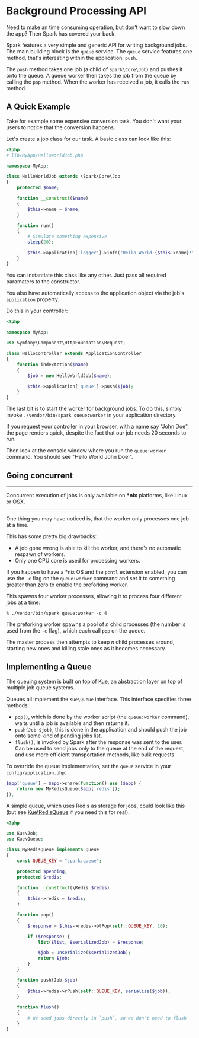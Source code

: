 # Background Processing API

Need to make an time consuming operation, but don't want to slow down
the app? Then Spark has covered your back.

Spark features a very simple and generic API for writing background
jobs. The main building block is the `queue` service. The `queue`
service features one method, that's interesting within the application: `push`.

The `push` method takes one job (a child of `Spark\Core\Job`) and pushes
it onto the queue. A queue worker then takes the job from the queue by
calling the `pop` method. When the worker has received a job, it calls
the `run` method.

## A Quick Example

Take for example some expensive conversion task. You don't want your
users to notice that the conversion happens.

Let's create a job class for our task. A basic class can look like this:

```php
<?php
# lib/MyApp/HelloWorldJob.php

namespace MyApp;

class HelloWorldJob extends \Spark\Core\Job
{
    protected $name;

    function __construct($name)
    {
        $this->name = $name;
    }

    function run()
    {
        # Simulate something expensive
        sleep(20);

        $this->application['logger']->info("Hello World {$this->name}!");
    }
}
```

You can instantiate this class like any other. Just pass all required
paramaters to the constructor.

You also have automatically access to the application object via the
job's `application` property.

Do this in your controller:

```php
<?php

namespace MyApp;

use Symfony\Component\HttpFoundation\Request;

class HelloController extends ApplicationController
{
    function indexAction($name)
    {
        $job = new HelloWorldJob($name);

        $this->application['queue']->push($job);
    }
}
```

The last bit is to start the worker for background jobs. To do this,
simply invoke `./vendor/bin/spark queue:worker` in your application
directory.

If you request your controller in your browser, with a name say "John Doe", the page renders quick,
despite the fact that our job needs 20 seconds to run.

Then look at the console window where you run the `queue:worker`
command. You should see "Hello World John Doe!".

## Going concurrent

- - -
Concurrent execution of jobs is only available on __*nix__ platforms,
like Linux or OSX.
- - -

One thing you may have noticed is, that the worker only processes one
job at a time. 

This has some pretty big drawbacks:

* A job gone wrong is able to kill the worker, and there's no automatic
  respawn of workers.
* Only one CPU core is used for processing workers.

If you happen to have a \*nix OS and the `pcntl` extension enabled, you
can use the `-c` flag on the `queue:worker` command and set it to
something greater than zero to enable the preforking worker.

This spawns four worker processes, allowing it to process four different
jobs at a time:

    % ./vendor/bin/spark queue:worker -c 4

The preforking worker spawns a pool of _n_ child processes (the number is
used from the `-c` flag), which each call `pop` on the queue.

The master process then attempts to keep _n_ child processes around,
starting new ones and killing stale ones as it becomes necessary.

## Implementing a Queue

The queuing system is built on top of [Kue][], an abstraction layer on
top of multiple job queue systems.

[Kue]: https://github.com/CHH/kue

Queues all implement the `Kue\Queue` interface. This interface
specifies three methods:

* `pop()`, which is done by the worker script (the `queue:worker`
  command), waits until a job is available and then returns it.
* `push(Job $job)`, this is done in the application and should push the
  job onto some kind of pending jobs list.
* `flush()`, is invoked by Spark after the response was sent to the user. Can be used to send
  jobs only to the queue at the end of the request, and use more
  efficient transportation methods, like bulk requests.

To override the queue implementation, set the `queue` service in your
`config/application.php`:

```php
$app['queue'] = $app->share(function() use ($app) {
    return new MyRedisQueue($app['redis']);
});
```

A simple queue, which uses Redis as storage for jobs, could look like
this (but see [Kue\\RedisQueue][] if you need this for real):

[Kue\\RedisQueue]: https://github.com/CHH/kue/tree/master/lib/Kue/RedisQueue.php

```php
<?php

use Kue\Job;
use Kue\Queue;

class MyRedisQueue implements Queue
{
    const QUEUE_KEY = "spark:queue";

    protected $pending;
    protected $redis;

    function __construct(\Redis $redis)
    {
        $this->redis = $redis;
    }

    function pop()
    {
        $response = $this->redis->blPop(self::QUEUE_KEY, 10);

        if ($response) {
            list($list, $serializedJob) = $response;

            $job = unserialize($serializedJob);
            return $job;
        }
    }

    function push(Job $job)
    {
        $this->redis->rPush(self::QUEUE_KEY, serialize($job));
    }

    function flush()
    {
        # We send jobs directly in `push`, so we don't need to flush
    }
}
```

